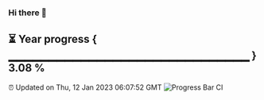 ### Hi there 👋
⏳ Year progress { ▁▁▁▁▁▁▁▁▁▁▁▁▁▁▁▁▁▁▁▁▁▁▁▁▁▁▁▁▁▁ } 3.08 %
---
⏰ Updated on Thu, 12 Jan 2023 06:07:52 GMT
![Progress Bar CI](https://github.com/Moyi321/Moyi321/workflows/Progress%20Bar%20CI/badge.svg)
